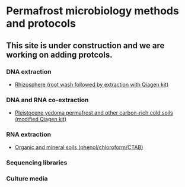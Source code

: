 # Permafrost microbiology methods and protocols
## This site is under construction and we are working on adding protcols.

### DNA extraction
* [Rhizosphere (root wash followed by extraction with Qiagen kit)](https://github.com/rachelmackelprang/PermafrostMicrobiologyMethods/blob/main/Rhizosphere%20DNA%20extraction%20protocol.pdf)

### DNA and RNA co-extraction
* [Pleistocene yedoma permafrost and other carbon-rich cold soils (modified Qiagen kit)](https://github.com/rachelmackelprang/PermafrostMicrobiologyMethods/blob/main/DNA%20RNA%20co-extraction%20from%20humic-rich%20soils.md#dna-rna-co-extraction-from-humic-rich-soils)

### RNA extraction
* [Organic and mineral soils (phenol/chloroform/CTAB)](https://github.com/rachelmackelprang/PermafrostMicrobiologyMethods/blob/main/RNAExtractionMineralOrganic.pdf)

### Sequencing libraries


### Culture media

